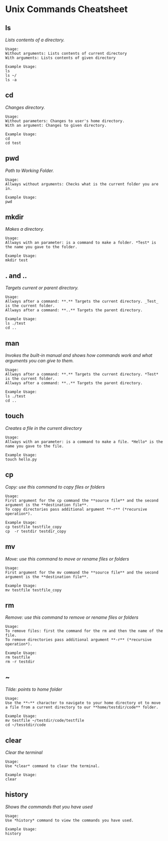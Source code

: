 
# Unix Commands Cheatsheet    

## **ls**   
*Lists contents of a directory.*   
    
    Usage:
    Without arguments: Lists contents of current directory   
    With arguments: Lists contents of given directory   
    
    Example Usage:
    ls
    ls ~/
    ls -a    
    
    
 ## **cd**   
*Changes directory.*   

    Usage:   
    Without parameters: Changes to user's home directory.   
    With an argument: Changes to given directory.   
    
    Example Usage:   
    cd
    cd test  
    
    
 ## **pwd**   
*Path to Working Folder.*   

    Usage:   
    Allways without arguments: Checks what is the current folder you are in.   
       
    Example Usage:   
    pwd
   

 ## **mkdir**   
*Makes a directory.*   

    Usage:   
    Allways with an parameter: is a command to make a folder. *Test* is the name you gave to the folder.    
    
    Example Usage:   
    mkdir test  
    
    
  ## **. and ..**   
*Targets current or parent directory.*   

    Usage:   
    Allways after a command: **.** Targets the current directory. _Test_ is the current folder.  
    Allways after a command: **..** Targets the parent directory.     
    
    Example Usage:   
    ls ./test
    cd ..  


## **man**   
*Invokes the built-in manual and shows how commands work and what arguments you can give to them.*   

    Usage:   
    Allways after a command: **.** Targets the current directory. *Test* is the current folder.  
    Allways after a command: **..** Targets the parent directory.     
    
    Example Usage:   
    ls ./test
    cd ..  
    
    
 ## **touch**
 *Creates a file in the current directory*
 
    Usage:
    Allways with an parameter: is a command to make a file. *Hello* is the name you gave to the file.    
    
    Example Usage:   
    touch hello.py  
    
    
 ## **cp**
 *Copy: use this command to copy files or folders*
 
    Usage:
    First argument for the cp command the **source file** and the second argument is the **destination file**.   
    To copy directories pass additional argument **-r** (*recursive operation*).      
    
    Example Usage:   
    cp testfile testfile_copy   
    cp  -r testdir testdir_copy   
    
    
 ## **mv**
 *Move: use this command to move or rename files or folders*   
 
    Usage:
    First argument for the mv command the **source file** and the second argument is the **destination file**.   
     
    Example Usage:   
    mv testfile testfile_copy   
   
   
 ## **rm**
 *Remove: use this command to remove or rename files or folders*     
 
    Usage:   
    To remove files: first the command for the rm and then the name of the file.     
    To remove directories pass additional argument **-r** (*recursive operation*).       
     
    Example Usage:     
    rm testfile      
    rm -r testdir   
   
   
  ## **~**
 *Tilde: points to home folder*     
 
    Usage:   
    Use the **~** character to navigate to your home directory ot to move a file from a current directory to our **home/testdir/code** folder.   
     
    Example Usage:     
    mv testfile ~/testdir/code/testfile    
    cd ~/tesstdir/code   
    
    
 ## **clear**
 *Clear the terminal*     
 
    Usage:   
    Use *clear* command to clear the terminal.   
     
    Example Usage:     
    clear    
    
    
 ## **history**
 *Shows the commands that you have used*     
 
    Usage:   
    Use *history* command to view the commands you have used.   
     
    Example Usage:     
    history    

